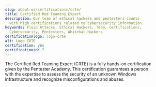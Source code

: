 ```yaml
---
slug: about-us/certifications/crte/
title: Certified Red Teaming Expert
description: Our team of ethical hackers and pentesters counts
  with high certifications related to cybersecurity information.
keywords: Fluid Attacks, Ethical Hackers, Team, Certifications,
  Cybersecurity, Pentesters, Whitehat Hackers
certificationlogo: logo-crte
alt: Logo CRTE
certification: yes
certificationid: 7
---
```


The Certified Red Teaming Expert (CRTE) is a fully hands-on
certification given by the Pentester Academy. This certification
guarantees a person with the expertise to assess the security of an
unknown Windows infrastructure and recognize misconfigurations and
abuses.
